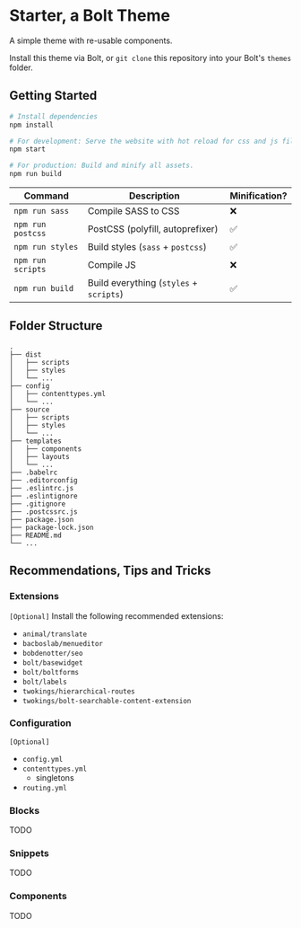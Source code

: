 # Starter, a Bolt Theme

A simple theme with re-usable components.

Install this theme via Bolt, or `git clone` this repository into your Bolt's
`themes` folder.

## Getting Started

```sh
# Install dependencies
npm install

# For development: Serve the website with hot reload for css and js files.
npm start

# For production: Build and minify all assets.
npm run build
```

| Command                | Description                              | Minification? |
|------------------------|------------------------------------------|---------------|
| `npm run sass`         | Compile SASS to CSS                      | ❌           |
| `npm run postcss`      | PostCSS (polyfill, autoprefixer)         | ✅           |
| `npm run styles`       | Build styles (`sass` + `postcss`)        | ✅           |
| `npm run scripts`      | Compile JS                               | ❌           |
| `npm run build`        | Build everything (`styles` + `scripts`)  | ✅           |


## Folder Structure

```
.
├── dist
│   ├── scripts
│   ├── styles
│   └── ...
├── config
│   ├── contenttypes.yml
│   └── ...
├── source
│   ├── scripts
│   ├── styles
│   └── ...
├── templates
│   ├── components
│   ├── layouts
│   └── ...
├── .babelrc
├── .editorconfig
├── .eslintrc.js
├── .eslintignore
├── .gitignore
├── .postcssrc.js
├── package.json
├── package-lock.json
├── README.md
└── ...
```


## Recommendations, Tips and Tricks


### Extensions

`[Optional]` Install the following recommended extensions:

- `animal/translate`
- `bacboslab/menueditor`
- `bobdenotter/seo`
- `bolt/basewidget`
- `bolt/boltforms`
- `bolt/labels`
- `twokings/hierarchical-routes`
- `twokings/bolt-searchable-content-extension`


### Configuration

`[Optional]`

- `config.yml`
- `contenttypes.yml`
    - singletons
- `routing.yml`


### Blocks

TODO


### Snippets

TODO


### Components

TODO
